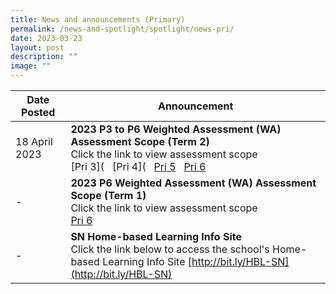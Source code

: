 ```yaml
---
title: News and announcements (Primary)
permalink: /news-and-spotlight/spotlight/news-pri/
date: 2023-03-23
layout: post
description: ""
image: ""
---
```

| Date Posted | Announcement |
| -------- | -------- | 
| 18 April 2023 | **2023 P3 to P6 Weighted Assessment (WA) Assessment Scope (Term 2)**<br>Click the link to view assessment scope<br>[Pri 3]([](/files/PDF%20for%20announcements/Primary/(amended)%20t3%202023%20p3%20wa%20scopes%20(term%203).pdf) &nbsp; [Pri 4]([](/files/PDF%20for%20announcements/Primary/t3%202023%20p4%20wa%20scopes%20(term%203)%20(final).pdf) &nbsp; [Pri 5](/files/PDF%20for%20announcements/Primary/(final)%202023%20p5%20wa%20scopes%20(term%202).pdf) &nbsp; [Pri 6](/files/PDF%20for%20announcements/Primary/(final)%202023%20p6%20wa%20scopes%20(term%202).pdf)   |
| - | **2023 P6 Weighted Assessment (WA) Assessment Scope (Term 1)**<br>Click the link to view assessment scope<br>[Pri 6](/files/PDF%20for%20announcements/FINAL%202023%20P6%20WA%20SCOPES%20TERM%201.pdf) |
| - | **SN Home-based Learning Info Site**<br>Click the link below to access the school's Home-based Learning Info Site [http://bit.ly/HBL-SN](http://bit.ly/HBL-SN)      |